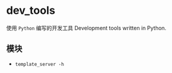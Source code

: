 # dev_tools

使用 `Python` 编写的开发工具
Development tools written in Python.

## 模块

- `template_server -h`
